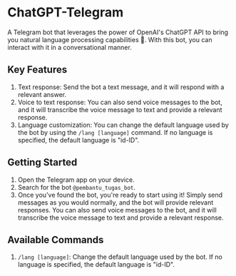 # ChatGPT-Telegram
A Telegram bot that leverages the power of OpenAI's ChatGPT API to bring you natural language processing capabilities 🤖. With this bot, you can interact with it in a conversational manner.

## Key Features
1. Text response: Send the bot a text message, and it will respond with a relevant answer.
2. Voice to text response: You can also send voice messages to the bot, and it will transcribe the voice message to text and provide a relevant response.
3. Language customization: You can change the default language used by the bot by using the `/lang [language]` command. If no language is specified, the default language is "id-ID".

## Getting Started
1. Open the Telegram app on your device.
2. Search for the bot `@pembantu_tugas_bot`.
3. Once you've found the bot, you're ready to start using it! Simply send messages as you would normally, and the bot will provide relevant responses. You can also send voice messages to the bot, and it will transcribe the voice message to text and provide a relevant response.

## Available Commands
1. `/lang [language]`: Change the default language used by the bot. If no language is specified, the default language is "id-ID".
